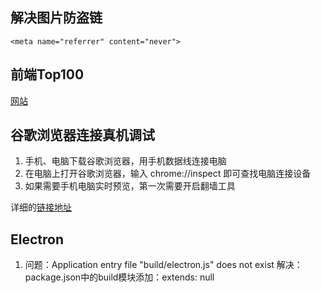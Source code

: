 解决图片防盗链 
----------
`<meta name="referrer" content="never">`


前端Top100
------------
[网站](https://www.awesomes.cn/)


谷歌浏览器连接真机调试
--------------
1. 手机、电脑下载谷歌浏览器，用手机数据线连接电脑
2. 在电脑上打开谷歌浏览器，输入 chrome://inspect 即可查找电脑连接设备
3. 如果需要手机电脑实时预览，第一次需要开启翻墙工具


详细的[链接地址](http://yujiangshui.com/multidevice-frontend-debug/)

Electron
---------------------
1. 问题：Application entry file "build/electron.js" does not exist
   解决：package.json中的build模块添加：extends: null